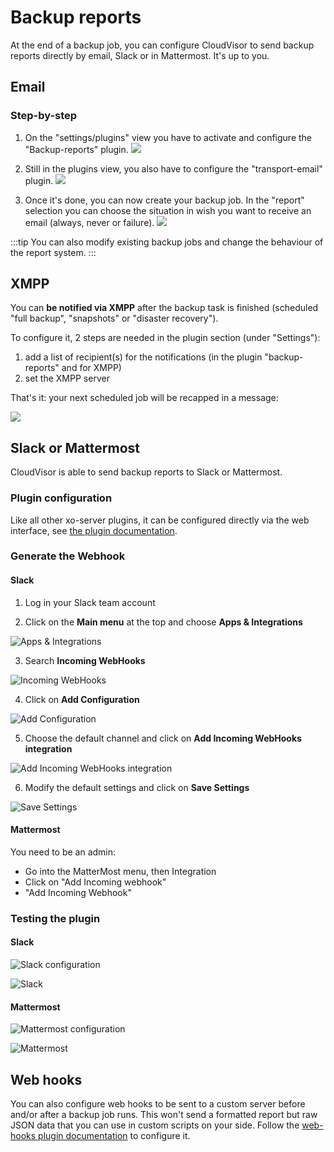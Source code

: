 # Backup reports

At the end of a backup job, you can configure CloudVisor to send backup reports directly by email, Slack or in Mattermost. It's up to you.

## Email

### Step-by-step

1. On the "settings/plugins" view you have to activate and configure the "Backup-reports" plugin.
   ![](./assets/backup-reports-plugin.png)

2. Still in the plugins view, you also have to configure the "transport-email" plugin.
   ![](./assets/transport-email-plugin.png)

3. Once it's done, you can now create your backup job. In the "report" selection you can choose the situation in wish you want to receive an email (always, never or failure).
   ![](./assets/backup-report-config.png)

:::tip
You can also modify existing backup jobs and change the behaviour of the report system.
:::

## XMPP

You can **be notified via XMPP** after the backup task is finished (scheduled "full backup", "snapshots" or "disaster recovery").

To configure it, 2 steps are needed in the plugin section (under "Settings"):

1. add a list of recipient(s) for the notifications (in the plugin "backup-reports" and for XMPP)
2. set the XMPP server

That's it: your next scheduled job will be recapped in a message:

![](https://xen-orchestra.com/blog/content/images/2015/12/xmpp.png)

## Slack or Mattermost

CloudVisor is able to send backup reports to Slack or Mattermost.

### Plugin configuration

Like all other xo-server plugins, it can be configured directly via the web interface, see [the plugin documentation](https://xen-orchestra.com/docs/plugins.html).

### Generate the Webhook

#### Slack

1. Log in your Slack team account

2. Click on the **Main menu** at the top and choose **Apps & Integrations**

![Apps & Integrations](./assets/DocImg1.png)

3. Search **Incoming WebHooks**

![Incoming WebHooks](./assets/DocImg2.png)

4. Click on **Add Configuration**

![Add Configuration](./assets/DocImg3.png)

5. Choose the default channel and click on **Add Incoming WebHooks integration**

![Add Incoming WebHooks integration](./assets/DocImg4.png)

6. Modify the default settings and click on **Save Settings**

![Save Settings](./assets/DocImg5.png)

#### Mattermost

You need to be an admin:

- Go into the MatterMost menu, then Integration
- Click on "Add Incoming webhook"
- "Add Incoming Webhook"

### Testing the plugin

#### Slack

![Slack configuration](./assets/DocImg6.png)

![Slack](./assets/DocImg7.png)

#### Mattermost

![Mattermost configuration](./assets/DocImg8.png)

![Mattermost](./assets/DocImg9.png)

## Web hooks

You can also configure web hooks to be sent to a custom server before and/or after a backup job runs. This won't send a formatted report but raw JSON data that you can use in custom scripts on your side. Follow the [web-hooks plugin documentation](./advanced.html#web-hooks) to configure it.
